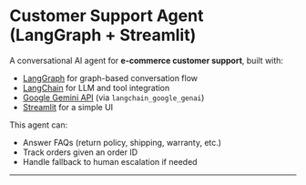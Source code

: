 #  Customer Support Agent (LangGraph + Streamlit)

A conversational AI agent for **e-commerce customer support**, built with:

- [LangGraph](https://github.com/langchain-ai/langgraph) for graph-based conversation flow  
- [LangChain](https://www.langchain.com/) for LLM and tool integration  
- [Google Gemini API](https://ai.google.dev/) (via `langchain_google_genai`)  
- [Streamlit](https://streamlit.io/) for a simple UI  

This agent can:
- Answer FAQs (return policy, shipping, warranty, etc.)  
- Track orders given an order ID  
- Handle fallback to human escalation if needed  

---

